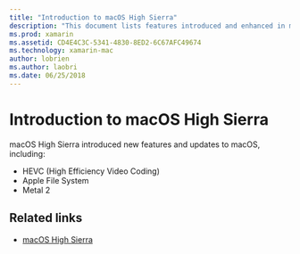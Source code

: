 ```yaml
---
title: "Introduction to macOS High Sierra"
description: "This document lists features introduced and enhanced in macOS High Sierra and links to Apple's high-level description of the update."
ms.prod: xamarin
ms.assetid: CD4E4C3C-5341-4830-8ED2-6C67AFC49674
ms.technology: xamarin-mac
author: lobrien
ms.author: laobri
ms.date: 06/25/2018
---
```

# Introduction to macOS High Sierra

macOS High Sierra introduced new features and updates to macOS, including:

- HEVC (High Efficiency Video Coding)
- Apple File System
- Metal 2

## Related links

- [macOS High Sierra](https://www.apple.com/macos/high-sierra/)
